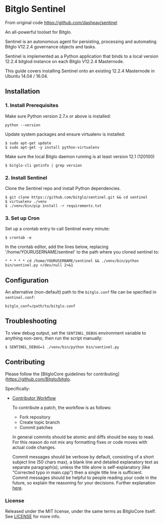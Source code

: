 # Bitglo Sentinel

From original code https://github.com/dashpay/sentinel

An all-powerful toolset for Bitglo.

Sentinel is an autonomous agent for persisting, processing and automating Bitglo V12.2.4 governance objects and tasks.

Sentinel is implemented as a Python application that binds to a local version 12.2.4 bitglod instance on each Bitglo V12.2.4 Masternode.

This guide covers installing Sentinel onto an existing 12.2.4 Masternode in Ubuntu 14.04 / 16.04.

## Installation

### 1. Install Prerequisites

Make sure Python version 2.7.x or above is installed:

    python --version

Update system packages and ensure virtualenv is installed:

    $ sudo apt-get update
    $ sudo apt-get -y install python-virtualenv

Make sure the local Bitglo daemon running is at least version 12.1 (120100)

    $ bitglo-cli getinfo | grep version

### 2. Install Sentinel

Clone the Sentinel repo and install Python dependencies.

    $ git clone https://github.com/bitglo/sentinel.git && cd sentinel
    $ virtualenv ./venv
    $ ./venv/bin/pip install -r requirements.txt

### 3. Set up Cron

Set up a crontab entry to call Sentinel every minute:

    $ crontab -e

In the crontab editor, add the lines below, replacing '/home/YOURUSERNAME/sentinel' to the path where you cloned sentinel to:

    * * * * * cd /home/YOURUSERNAME/sentinel && ./venv/bin/python bin/sentinel.py >/dev/null 2>&1

## Configuration

An alternative (non-default) path to the `bitglo.conf` file can be specified in `sentinel.conf`:

    bitglo_conf=/path/to/bitglo.conf

## Troubleshooting

To view debug output, set the `SENTINEL_DEBUG` environment variable to anything non-zero, then run the script manually:

    $ SENTINEL_DEBUG=1 ./venv/bin/python bin/sentinel.py

## Contributing

Please follow the [BitgloCore guidelines for contributing](https://github.com/Bitglo/bitglo.

Specifically:

* [Contributor Workflow](https://github.com/Bitglo/bitglo)

    To contribute a patch, the workflow is as follows:

    * Fork repository
    * Create topic branch
    * Commit patches

    In general commits should be atomic and diffs should be easy to read. For this reason do not mix any formatting fixes or code moves with actual code changes.

    Commit messages should be verbose by default, consisting of a short subject line (50 chars max), a blank line and detailed explanatory text as separate paragraph(s); unless the title alone is self-explanatory (like "Corrected typo in main.cpp") then a single title line is sufficient. Commit messages should be helpful to people reading your code in the future, so explain the reasoning for your decisions. Further explanation [here](http://chris.beams.io/posts/git-commit/).

### License

Released under the MIT license, under the same terms as BitgloCore itself. See [LICENSE](LICENSE) for more info.
